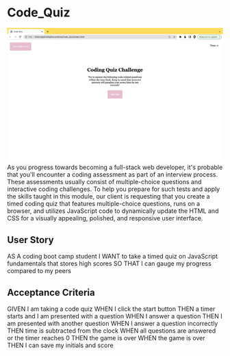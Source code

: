 # Code_Quiz
![](./quiz/Screenshot%202023-04-27%20at%208.54.47%20PM.png)
As you progress towards becoming a full-stack web developer, it's probable that you'll encounter a coding assessment as part of an interview process. These assessments usually consist of multiple-choice questions and interactive coding challenges. To help you prepare for such tests and apply the skills taught in this module, our client is requesting that you create a timed coding quiz that features multiple-choice questions, runs on a browser, and utilizes JavaScript code to dynamically update the HTML and CSS for a visually appealing, polished, and responsive user interface.

## User Story
AS A coding boot camp student
I WANT to take a timed quiz on JavaScript fundamentals that stores high scores
SO THAT I can gauge my progress compared to my peers

## Acceptance Criteria
GIVEN I am taking a code quiz
WHEN I click the start button
THEN a timer starts and I am presented with a question
WHEN I answer a question
THEN I am presented with another question
WHEN I answer a question incorrectly
THEN time is subtracted from the clock
WHEN all questions are answered or the timer reaches 0
THEN the game is over
WHEN the game is over
THEN I can save my initials and score
